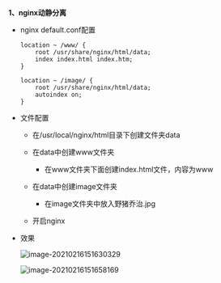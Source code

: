 **1、nginx动静分离**

- nginx default.conf配置

  ```
  location ~ /www/ {
      root /usr/share/nginx/html/data;
      index index.html index.htm;
  }
  
  location ~ /image/ {
      root /usr/share/nginx/html/data;
      autoindex on;
  }
  ```

- 文件配置

  - 在/usr/local/nginx/html目录下创建文件夹data
  - 在data中创建www文件夹
    - 在www文件夹下面创建index.html文件，内容为www
  - 在data中创建image文件夹
    - 在image文件夹中放入野猪乔治.jpg

  - 开启nginx

- 效果

  ![image-20210216151630329](C:\Users\蛋丁\AppData\Roaming\Typora\typora-user-images\image-20210216151630329.png)

  ![image-20210216151658169](C:\Users\蛋丁\AppData\Roaming\Typora\typora-user-images\image-20210216151658169.png)

